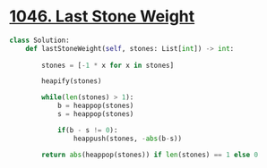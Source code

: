 # [1046. Last Stone Weight](https://leetcode.com/problems/last-stone-weight/)

```py
class Solution:
    def lastStoneWeight(self, stones: List[int]) -> int:
        
        stones = [-1 * x for x in stones]

        heapify(stones)

        while(len(stones) > 1):
            b = heappop(stones)
            s = heappop(stones)

            if(b - s != 0):
                heappush(stones, -abs(b-s))

        return abs(heappop(stones)) if len(stones) == 1 else 0
```
